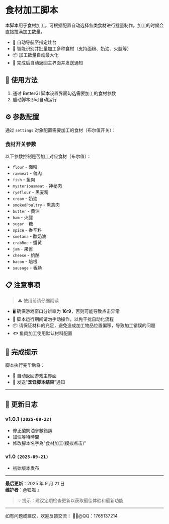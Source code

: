 # 食材加工脚本

本脚本用于食材加工。可根据配置自动选择各类食材进行批量制作。加工的时候会直接拉满加工数量。

-   🎯 自动导航至指定灶台
-   🧾 智能识别并批量加工多种食材（支持面粉、奶油、火腿等）
-   📦 加工数量自动最大化
-   🔔 完成后自动返回主界面并发送通知

## 🚀 使用方法

1.  通过 BetterGI 脚本设置界面勾选需要加工的食材参数
2.  启动脚本即可自动运行

## ⚙️ 参数配置

通过 `settings` 对象配置需要加工的食材（布尔值开关）：

### 食材开关参数

以下参数控制是否加工对应食材（布尔值）：

-   `flour` - 面粉
-   `rawmeat` - 兽肉
-   `fish` - 鱼肉
-   `mysteriousmeat` - 神秘肉
-   `ryeflour` - 黑麦粉
-   `cream` - 奶油
-   `smokedPoultry` - 熏禽肉
-   `butter` - 黄油
-   `ham` - 火腿
-   `sugar` - 糖
-   `spice` - 香辛料
-   `smetana` - 酸奶油
-   `crabRoe` - 蟹黄
-   `jam` - 果酱
-   `cheese` - 奶酪
-   `bacon` - 培根
-   `sausage` - 香肠

## 📋 注意事项

> ⚠️ 使用前请仔细阅读

-   🖥️ 确保游戏窗口分辨率为 **16:9**，否则可能导致点击异常
-   🚫 脚本运行期间请勿手动操作，以免干扰自动化流程
-   📦 请保证材料的充足，避免造成加工物品位置偏移，导致加工错误的问题
-   🐟 鱼肉加工使用默认材料配置

## 🎉 完成提示

脚本执行完毕后将：

-   🔄 自动返回游戏主界面
-   📢 发送"**烹饪脚本结束**"通知

---

## 📜 更新日志

### v1.0.1 `(2025-09-22)`

-   修正酸奶油參數錯誤
-   加快等待時間
-   修改腳本名字為"食材加工(模拟点击)"

### v1.0 `(2025-09-21)`

-   初始版本发布

---

**最后更新**：2025 年 9 月 21 日  
**维护者**：@呱呱 z

> 💡 提示：建议定期检查更新以获取最佳体验和最新功能

---

如有问题或建议，欢迎反馈交流！ 🐛📧@QQ：1765137214
